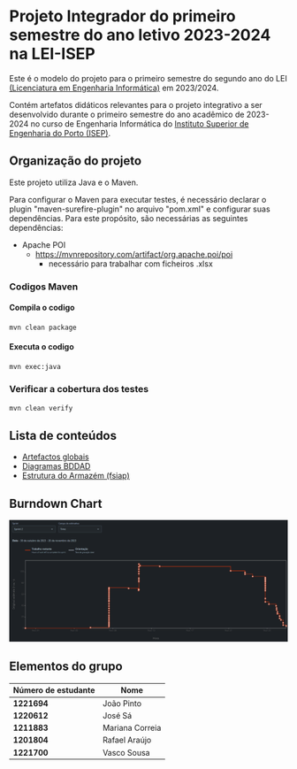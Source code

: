 # Projeto Integrador do primeiro semestre do ano letivo 2023-2024 na LEI-ISEP #

Este é o modelo do projeto para o primeiro semestre do segundo ano do LEI [(Licenciatura em Engenharia Informática)](http://www.isep.ipp.pt/Course/Course/26) em 2023/2024.

Contém artefatos didáticos relevantes para o projeto integrativo a ser desenvolvido durante o primeiro semestre do ano acadêmico de 2023-2024 no curso de Engenharia Informática do [Instituto Superior de Engenharia do Porto (ISEP)](http://www.isep.ipp.pt).


## Organização do projeto 


Este projeto utiliza Java e o Maven.

Para configurar o Maven para executar testes, é necessário declarar o plugin "maven-surefire-plugin" no arquivo "pom.xml" e configurar suas dependências. Para este propósito, são necessárias as seguintes dependências:
* Apache POI
    - https://mvnrepository.com/artifact/org.apache.poi/poi
        - necessário para trabalhar com ficheiros .xlsx
 

### Codigos Maven 

#### Compila o codigo
```
mvn clean package
```
#### Executa o codigo
```
mvn exec:java
```
### Verificar a cobertura dos testes
```
mvn clean verify
```

## Lista de conteúdos 

* [Artefactos globais](./docs/global-artifacts/readme.md)
* [Diagramas BDDAD](./docs/bddad/models/Diagrams.md)
* [Estrutura do Armazém (fsiap)](docs/fsiap/readme.md)

## Burndown Chart

![x](./docs/scrum/image.png)

## Elementos do grupo 


| Número de estudante | Nome            |
|---------------------|-----------------|
| **1221694**         | João Pinto      |
| **1220612**         | José Sá         | 
| **1211883**         | Mariana Correia |          
| **1201804**         | Rafael Araújo   |
| **1221700**         | Vasco Sousa     |
